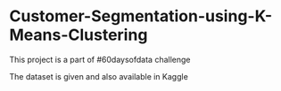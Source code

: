 # Customer-Segmentation-using-K-Means-Clustering

This project is a part of #60daysofdata challenge 

The dataset is given and also available in Kaggle 

